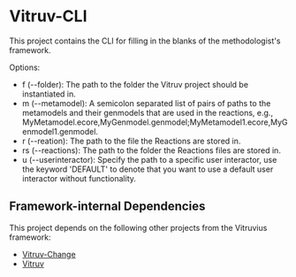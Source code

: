 # Vitruv-CLI
This project contains the CLI for filling in the blanks of the methodologist's framework. 

Options:
- f (--folder): The path to the folder the Vitruv project should be instantiated in.
- m (--metamodel): A semicolon separated list of pairs of paths to the metamodels and their genmodels that are used in the reactions, e.g., MyMetamodel.ecore,MyGenmodel.genmodel;MyMetamodel1.ecore,MyGenmodel1.genmodel.
- r (--reation): The path to the file the Reactions are stored in.
- rs (--reactions): The path to the folder the Reactions files are stored in.
- u (--userinteractor): Specify the path to a specific user interactor, use the keyword 'DEFAULT' to denote that you want to use a default user interactor without functionality.


## Framework-internal Dependencies

This project depends on the following other projects from the Vitruvius framework:
- [Vitruv-Change](https://github.com/vitruv-tools/Vitruv-Change)
- [Vitruv](https://github.com/vitruv-tools/Vitruv)
